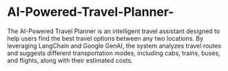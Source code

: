 # AI-Powered-Travel-Planner-
The AI-Powered Travel Planner is an intelligent travel assistant designed to help users find the best travel options between any two locations. By leveraging LangChain and Google GenAI, the system analyzes travel routes and suggests different transportation modes, including cabs, trains, buses, and flights, along with their estimated costs.
